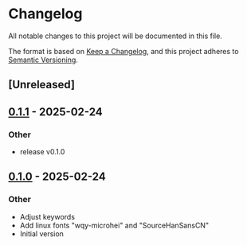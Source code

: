 # Changelog

All notable changes to this project will be documented in this file.

The format is based on [Keep a Changelog](https://keepachangelog.com/en/1.0.0/),
and this project adheres to [Semantic Versioning](https://semver.org/spec/v2.0.0.html).

## [Unreleased]

## [0.1.1](https://github.com/AllenDang/egui_zhcn_fonts/compare/v0.1.0...v0.1.1) - 2025-02-24

### Other

- release v0.1.0

## [0.1.0](https://github.com/AllenDang/egui_zhcn_fonts/releases/tag/v0.1.0) - 2025-02-24

### Other

- Adjust keywords
- Add linux fonts "wqy-microhei" and "SourceHanSansCN"
- Initial version

